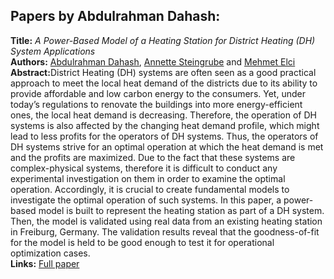 <h2>Papers by Abdulrahman Dahash:</h2>
<p>
<b>Title:</b> <i> A Power-Based Model of a Heating Station for District Heating (DH) System Applications </i> <br />
<b>Authors:</b> <a href="../authors/author_52.html">Abdulrahman Dahash</a>, <a href="../authors/author_256.html">Annette Steingrube</a> and <a href="../authors/author_64.html">Mehmet Elci</a><br />
<b>Abstract:</b>District Heating (DH) systems are often seen as a good practical approach to meet the local heat demand of the districts due to its ability to provide affordable and low carbon energy to the consumers. Yet, under today’s regulations to renovate the buildings into more energy-efficient ones, the local heat demand is decreasing. Therefore, the operation of DH systems is also affected by the changing heat demand profile, which might lead to less profits for the operators of DH systems. Thus, the operators of DH systems strive for an optimal operation at which the heat demand is met and the profits are maximized. Due to the fact that these systems are complex-physical systems, therefore it is difficult to conduct any experimental investigation on them in order to examine the optimal operation. Accordingly, it is crucial to create fundamental models to investigate the optimal operation of such systems. In this paper, a power-based model is built to represent the heating station as part of a DH system. Then, the model is validated using real data from an existing heating station in Freiburg, Germany. The validation results reveal that the goodness-of-fit for the model is held to be good enough to test it for operational optimization cases.<br />
<b>Links:</b> <a href="../submissions/ecp17132415_DahashSteingrubeElci.pdf">Full paper</a></p>